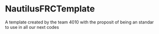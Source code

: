 # NautilusFRCTemplate
 A template created by the team 4010 with the proposit of being an standar to use in all our next codes
